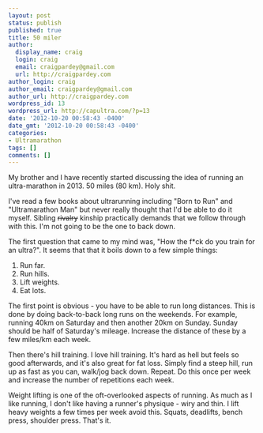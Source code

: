 ```yaml
---
layout: post
status: publish
published: true
title: 50 miler
author:
  display_name: craig
  login: craig
  email: craigpardey@gmail.com
  url: http://craigpardey.com
author_login: craig
author_email: craigpardey@gmail.com
author_url: http://craigpardey.com
wordpress_id: 13
wordpress_url: http://capultra.com/?p=13
date: '2012-10-20 00:58:43 -0400'
date_gmt: '2012-10-20 00:58:43 -0400'
categories:
- Ultramarathon
tags: []
comments: []
---
```


My brother and I have recently started discussing the idea of running an
ultra-marathon in 2013. 50 miles (80 km). Holy shit.

I've read a few books about ultrarunning including "Born to Run" and
"Ultramarathon Man" but never really thought that I'd be able to do it myself.
Sibling ~~rivalry~~ kinship practically demands that we follow through
with this. I'm not going to be the one to back down.

The first question that came to my mind was, "How the f\*ck do you train for an
ultra?". It seems that that it boils down to a few simple things:

  1. Run far.
  2. Run hills.
  3. Lift weights.
  4. Eat lots.
  

The first point is obvious - you have to be able to run long distances. This
is done by doing back-to-back long runs on the weekends. For example, running
40km on Saturday and then another 20km on Sunday. Sunday should be half of
Saturday's mileage. Increase the distance of these by a few miles/km each
week.

Then there's hill training. I love hill training. It's hard as hell but feels
so good afterwards, and it's also great for fat loss. Simply find a steep
hill, run up as fast as you can, walk/jog back down. Repeat. Do this once per
week and increase the number of repetitions each week.

Weight lifting is one of the oft-overlooked aspects of running. As much as I
like running, I don't like having a runner's physique - wiry and thin. I lift
heavy weights a few times per week avoid this. Squats, deadlifts, bench press,
shoulder press. That's it.

